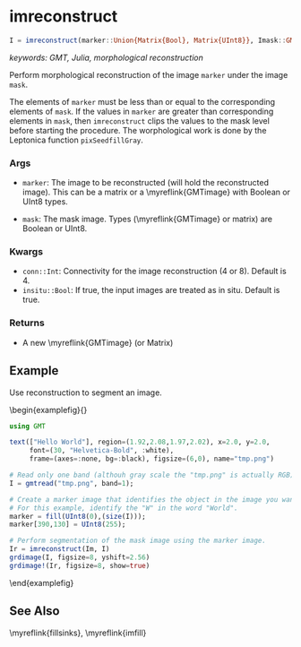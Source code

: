 # imreconstruct

```julia
I = imreconstruct(marker::Union{Matrix{Bool}, Matrix{UInt8}}, Imask::GMTimage{<:UInt8, 2}; conn=4, insitu=true)
```

*keywords: GMT, Julia, morphological reconstruction*

Perform morphological reconstruction of the image `marker` under the image `mask`.

The elements of `marker` must be less than or equal to the corresponding elements of `mask`.
If the values in `marker` are greater than corresponding elements in `mask`, then ``imreconstruct``
clips the values to the mask level before starting the procedure. The worphological work is
done by the Leptonica function ``pixSeedfillGray``.

### Args
- `marker`: The image to be reconstructed (will hold the reconstructed image). This can be a matrix
  or a \myreflink{GMTimage} with Boolean or UInt8 types.

- `mask`: The mask image. Types (\myreflink{GMTimage} or matrix) are Boolean or UInt8.

### Kwargs
- `conn::Int`: Connectivity for the image reconstruction (4 or 8). Default is 4.
- `insitu::Bool`: If true, the input images are treated as in situ. Default is true.

### Returns
- A new \myreflink{GMTimage} (or Matrix)

Example
-------

Use reconstruction to segment an image.

\begin{examplefig}{}
```julia
using GMT

text(["Hello World"], region=(1.92,2.08,1.97,2.02), x=2.0, y=2.0,
     font=(30, "Helvetica-Bold", :white),
     frame=(axes=:none, bg=:black), figsize=(6,0), name="tmp.png")

# Read only one band (althouh gray scale the "tmp.png" is actually RGB)
I = gmtread("tmp.png", band=1);

# Create a marker image that identifies the object in the image you want to extract through segmentation.
# For this example, identify the "W" in the word "World".
marker = fill(UInt8(0),(size(I)));
marker[390,130] = UInt8(255);

# Perform segmentation of the mask image using the marker image.
Ir = imreconstruct(Im, I)
grdimage(I, figsize=8, yshift=2.56)
grdimage!(Ir, figsize=8, show=true)
```
\end{examplefig}


See Also
--------

\myreflink{fillsinks}, \myreflink{imfill}
